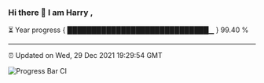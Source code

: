 ### Hi there 👋 I am Harry , 

⏳ Year progress { █████████████████████████████▁ } 99.40 %

---

⏰ Updated on Wed, 29 Dec 2021 19:29:54 GMT

![Progress Bar CI](https://github.com/duykhang68/duykhang68/workflows/Progress%20Bar%20CI/badge.svg)
